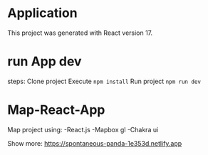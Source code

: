 # Application

This project was generated with React version 17.

# run App dev 

steps:
Clone project
Execute ``npm install``
Run project ``npm run dev`` 

# Map-React-App
Map project using: 
-React.js
-Mapbox gl
-Chakra ui

Show more: https://spontaneous-panda-1e353d.netlify.app
